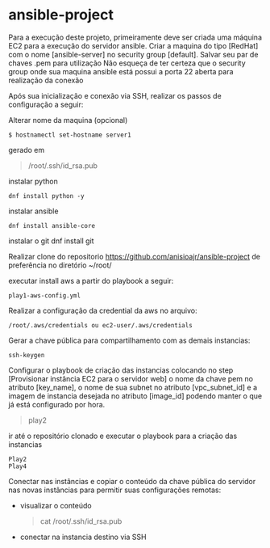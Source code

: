 # ansible-project

Para a execução deste projeto, primeiramente deve ser criada uma máquina EC2 para a execução do servidor ansible. 
Criar a maquina do tipo [RedHat] com o nome [ansible-server] no security group [default].
Salvar seu par de chaves .pem para utilização
Não esqueça de ter certeza que o security group onde sua maquina ansible está possui a porta 22 aberta para realização da conexão

Após sua inicialização e conexão via SSH, realizar os passos de configuração a seguir:

Alterar nome da maquina (opcional)

    $ hostnamectl set-hostname server1
   

gerado em
> /root/.ssh/id_rsa.pub

instalar python

    dnf install python -y

instalar ansible     

    dnf install ansible-core

instalar o git
    dnf install git

Realizar clone do repositorio
    https://github.com/anisioajr/ansible-project
de preferência no diretório ~/root/


executar install aws a partir do playbook a seguir:

    play1-aws-config.yml

Realizar a configuração da credential da aws no arquivo:

    /root/.aws/credentials ou ec2-user/.aws/credentials

Gerar a chave pública para compartilhamento com as demais instancias:

    ssh-keygen 

Configurar o playbook de criação das instancias colocando no step [Provisionar instância EC2 para o servidor web] o nome da chave pem no atributo [key_name], o nome de sua subnet no atributo [vpc_subnet_id] e a imagem de instancia desejada no atributo [image_id] podendo manter o que já está configurado por hora.

> play2

ir até o repositório clonado e executar o playbook para a criação das instancias 

    Play2
    Play4

Conectar nas instâncias e copiar o conteúdo da chave pública do servidor nas novas instâncias para permitir suas configurações remotas:
- visualizar o conteúdo

  > cat /root/.ssh/id_rsa.pub
  
- conectar na instancia destino via SSH

  > 
  
